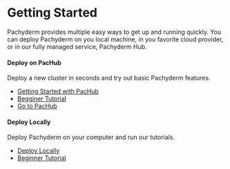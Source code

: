 # Getting Started

Pachyderm provides multiple easy ways to get up and running quickly.
You can deploy Pachyderm on you local machine, in you favorite cloud
provider, or in our fully managed service, Pachyderm Hub.

<div class="row">
  <div class="column-2">
    <div class="card-square mdl-card mdl-shadow--2dp">
      <div class="mdl-card__title mdl-card--expand">
        <h4 class="mdl-card__title-text">Deploy on PacHub &nbsp;&nbsp;&nbsp;<i class="fa fa-rocket"></i></h4>
      </div>
      <div class="mdl-card__supporting-text">
        Deploy a new cluster in seconds and try out
        basic Pachyderm features.
      </div>
      <div class="mdl-card__actions mdl-card--border">
        <ul>
          <li><a href="../pachub/pachub_getting_started/" class="mdl-button mdl-button--colored mdl-js-button mdl-js-ripple-effect">
          Getting Started with PacHub
          </a>
          </li>
          <li><a href="beginner_tutorial/" class="mdl-button mdl-button--colored mdl-js-button mdl-js-ripple-effect">
          Begginer Tutorial
          </a>
          <li><a href="https://hub.pachyderm.com" class="mdl-button mdl-button--colored mdl-js-button mdl-js-ripple-effect">
          Go to PacHub
          </a>
        </li>
       </ul>
      </div>
    </div>
  </div>
  <div class="column-2">
    <div class="card-square mdl-card mdl-shadow--2dp">
      <div class="mdl-card__title mdl-card--expand">
        <h4 class="mdl-card__title-text">Deploy Locally &nbsp;&nbsp;&nbsp;<i class="fa fa-laptop"></i></h4>
      </div>
      <div class="mdl-card__supporting-text">
        Deploy Pachyderm on your computer and
        run our tutorials.
      </div>
      <div class="mdl-card__actions mdl-card--border">
        <ul>
          <li><a href="local_installation/" class="mdl-button mdl-button--colored mdl-js-button mdl-js-ripple-effect">
          Deploy Locally
          </a>
          </li>
          <li><a href="beginner_tutorial/" class="mdl-button mdl-button--colored mdl-js-button mdl-js-ripple-effect">
          Beginner Tutorial
          </a>
          </li>
        </ul>
       </div>
     </div>
  </div>
</div>


